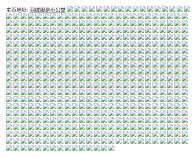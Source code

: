 主页地址: [羽绒服是小公举](https://weibo.com/u/2978172710) 
![](https://wx4.sinaimg.cn/mw2000/b1834f26gy1gfankr4x42j2240240hdv.jpg) 
![](https://wx4.sinaimg.cn/mw2000/b1834f26ly1gf9826tei8j20u00u0tts.jpg) 
![](https://wx4.sinaimg.cn/mw2000/b1834f26ly1gf9827rmpij20jg0hudk2.jpg) 
![](https://wx4.sinaimg.cn/mw2000/b1834f26gy1gf3t0lq0t3j22tc1vku10.jpg) 
![](https://wx4.sinaimg.cn/mw2000/b1834f26gy1gf3t0vv10aj20u00u0tst.jpg) 
![](https://wx4.sinaimg.cn/mw2000/b1834f26gy1gf3t0pi8sfj21o01407wj.jpg) 
![](https://wx4.sinaimg.cn/mw2000/b1834f26gy1gf3t0tykq2j20u00u0ngl.jpg) 
![](https://wx4.sinaimg.cn/mw2000/b1834f26gy1gf3t0t2ox6j2190100e81.jpg) 
![](https://wx4.sinaimg.cn/mw2000/b1834f26gy1gf3t0n184kj20u00u0nkn.jpg) 
![](https://wx4.sinaimg.cn/mw2000/b1834f26gy1gf3t0z3b56j21o0140e83.jpg) 
![](https://wx4.sinaimg.cn/mw2000/b1834f26gy1gf3t0wrqiuj20u00u0qq8.jpg) 
![](https://wx4.sinaimg.cn/mw2000/b1834f26gy1gf3t0rvtvaj21o0140x6q.jpg) 
![](https://wx4.sinaimg.cn/mw2000/b1834f26ly1gey4ampid2j21o0140x6q.jpg) 
![](https://wx4.sinaimg.cn/mw2000/b1834f26ly1gey4ap0zyzj20u00u07ni.jpg) 
![](https://wx4.sinaimg.cn/mw2000/b1834f26ly1gey4al88jpj21o0140hdt.jpg) 
![](https://wx4.sinaimg.cn/mw2000/b1834f26ly1gey4aq5waej20u00u04kr.jpg) 
![](https://wx4.sinaimg.cn/mw2000/b1834f26ly1gey4b7mzwfj20rs1dedtp.jpg) 
![](https://wx4.sinaimg.cn/mw2000/b1834f26ly1gey4be2qwsj20u00u0wvr.jpg) 
![](https://wx4.sinaimg.cn/mw2000/b1834f26ly1ger01y7c2tj22tc240kjl.jpg) 
![](https://wx4.sinaimg.cn/mw2000/b1834f26ly1ger01x65i7j2190190b29.jpg) 
![](https://wx4.sinaimg.cn/mw2000/b1834f26gy1geqwln33c5j21mw1541kz.jpg) 
![](https://wx4.sinaimg.cn/mw2000/b1834f26gy1geqwlrveefj21o016i4qr.jpg) 
![](https://wx4.sinaimg.cn/mw2000/b1834f26gy1geqwlula7mj21nu16qqv6.jpg) 
![](https://wx4.sinaimg.cn/mw2000/b1834f26gy1geqws8i9s3j20u00u0gqh.jpg) 
![](https://wx4.sinaimg.cn/mw2000/b1834f26ly1geohyg036gj2190191hdt.jpg) 
![](https://wx4.sinaimg.cn/mw2000/b1834f26ly1geohygixdzj20j60j140g.jpg) 
![](https://wx4.sinaimg.cn/mw2000/b1834f26ly1geohym4j9qj20u00u0h4l.jpg) 
![](https://wx4.sinaimg.cn/mw2000/b1834f26gy1gengn1oa06j20u00u0ax7.jpg) 
![](https://wx4.sinaimg.cn/mw2000/b1834f26gy1gengn0b1v9j2190190hdu.jpg) 
![](https://wx4.sinaimg.cn/mw2000/b1834f26gy1gengn2uqftj20u00u0x0o.jpg) 
![](https://wx4.sinaimg.cn/mw2000/b1834f26ly1gem4rg7htdj20u00u0at0.jpg) 
![](https://wx4.sinaimg.cn/mw2000/b1834f26ly1gem4rhap7lj2190190hdu.jpg) 
![](https://wx4.sinaimg.cn/mw2000/b1834f26gy1gek5exts7sj21o0190e82.jpg) 
![](https://wx4.sinaimg.cn/mw2000/b1834f26gy1gek5gmphtaj20u00u0kcc.jpg) 
![](https://wx4.sinaimg.cn/mw2000/b1834f26gy1gek5fuhaz0j21o0190b2b.jpg) 
![](https://wx4.sinaimg.cn/mw2000/b1834f26gy1gek5f8fiu2j20u00u0h42.jpg) 
![](https://wx4.sinaimg.cn/mw2000/b1834f26gy1gek5f56lxrj219017jhdt.jpg) 
![](https://wx4.sinaimg.cn/mw2000/b1834f26gy1gek5fc65kej20u00u0kab.jpg) 
![](https://wx4.sinaimg.cn/mw2000/b1834f26gy1gek5haokb6j21o01904qr.jpg) 
![](https://wx4.sinaimg.cn/mw2000/b1834f26gy1gek5hj5zx0j20u00qkx2l.jpg) 
![](https://wx4.sinaimg.cn/mw2000/b1834f26gy1gek5rbyiqfj21o0190u0y.jpg) 
![](https://wx4.sinaimg.cn/mw2000/b1834f26ly1geiythzz44j20qo178q8a.jpg) 
![](https://wx4.sinaimg.cn/mw2000/b1834f26ly1geht0omy2qj21jy190kjm.jpg) 
![](https://wx4.sinaimg.cn/mw2000/b1834f26ly1geht0v8m9ij21kq15m7wi.jpg) 
![](https://wx4.sinaimg.cn/mw2000/b1834f26ly1geht0rigitj21e01307wi.jpg) 
![](https://wx4.sinaimg.cn/mw2000/b1834f26ly1geht15hyx1j21901b7x6p.jpg) 
![](https://wx4.sinaimg.cn/mw2000/b1834f26ly1geht1inxp8j21901o0u0y.jpg) 
![](https://wx4.sinaimg.cn/mw2000/b1834f26ly1geht11pyrij21o01907wi.jpg) 
![](https://wx4.sinaimg.cn/mw2000/b1834f26ly1geht1aa68vj21o0190qv6.jpg) 
![](https://wx4.sinaimg.cn/mw2000/b1834f26ly1geht1h7d4cj21o0190e83.jpg) 
![](https://wx4.sinaimg.cn/mw2000/b1834f26ly1geht1f0clnj21o0190e82.jpg) 
![](https://wx4.sinaimg.cn/mw2000/b1834f26ly1gecdq1edi9j20j60j6767.jpg) 
![](https://wx4.sinaimg.cn/mw2000/b1834f26ly1geaoclaqosj21is1o0x6p.jpg) 
![](https://wx4.sinaimg.cn/mw2000/b1834f26gy1ge78ur9vmxj20u00u04jj.jpg) 
![](https://wx4.sinaimg.cn/mw2000/b1834f26gy1ge78uxf89qj21o012mb2b.jpg) 
![](https://wx4.sinaimg.cn/mw2000/b1834f26ly1ge69zkofcsj21e51ipb2a.jpg) 
![](https://wx4.sinaimg.cn/mw2000/b1834f26ly1ge69zlp6uxj21901k91ky.jpg) 
![](https://wx4.sinaimg.cn/mw2000/b1834f26ly1ge69zi5c7hj215i0u0k21.jpg) 
![](https://wx4.sinaimg.cn/mw2000/b1834f26ly1ge69zjk0cej21o0190b2b.jpg) 
![](https://wx4.sinaimg.cn/mw2000/b1834f26ly1ge3zc282dsj20j60j6myt.jpg) 
![](https://wx4.sinaimg.cn/mw2000/b1834f26ly1gdx4nvopmxj20j60j6wg5.jpg) 
![](https://wx4.sinaimg.cn/mw2000/b1834f26ly1gdshvt4ibqj21m01904qq.jpg) 
![](https://wx4.sinaimg.cn/mw2000/b1834f26gy1gdse2r4xzoj21o0190qv6.jpg) 
![](https://wx4.sinaimg.cn/mw2000/b1834f26gy1gdse2nurrbj21me12gx6p.jpg) 
![](https://wx4.sinaimg.cn/mw2000/b1834f26gy1gdse2tcfybj20zk190e82.jpg) 
![](https://wx4.sinaimg.cn/mw2000/b1834f26gy1gdse2v5ve8j21o0190hdu.jpg) 
![](https://wx4.sinaimg.cn/mw2000/b1834f26ly1gdptexkglaj21o0190u0z.jpg) 
![](https://wx4.sinaimg.cn/mw2000/b1834f26ly1gdpteyu4c1j21o0190b2a.jpg) 
![](https://wx4.sinaimg.cn/mw2000/b1834f26ly1gdptf0jc4hj21o0190hdu.jpg) 
![](https://wx4.sinaimg.cn/mw2000/b1834f26ly1gdptf2ja8uj21o0190qv6.jpg) 
![](https://wx4.sinaimg.cn/mw2000/b1834f26gy1gdlj9b2oa2j21o013ee82.jpg) 
![](https://wx4.sinaimg.cn/mw2000/b1834f26gy1gdlj9gti1ej21ft1o0b2b.jpg) 
![](https://wx4.sinaimg.cn/mw2000/b1834f26gy1gdlj9dref7j21o0190hdu.jpg) 
![](https://wx4.sinaimg.cn/mw2000/b1834f26gy1gdlj9i19a3j21401407wh.jpg) 
![](https://wx4.sinaimg.cn/mw2000/b1834f26gy1gdlj9k1qbpj21o0190hdu.jpg) 
![](https://wx4.sinaimg.cn/mw2000/b1834f26gy1gdlj9l2agkj21401404qp.jpg) 
![](https://wx4.sinaimg.cn/mw2000/b1834f26gy1gdiuv4a1qjj2190190e81.jpg) 
![](https://wx4.sinaimg.cn/mw2000/b1834f26gy1gdiuv7rc93j22tc240e84.jpg) 
![](https://wx4.sinaimg.cn/mw2000/b1834f26ly1gdi13vuc5bj2190190x6q.jpg) 
![](https://wx4.sinaimg.cn/mw2000/b1834f26ly1gdi13rgoa0j2140140e81.jpg) 
![](https://wx4.sinaimg.cn/mw2000/b1834f26ly1gdi13ypkllj21o0190x6r.jpg) 
![](https://wx4.sinaimg.cn/mw2000/b1834f26ly1gdi13ths8uj21o01901kz.jpg) 
![](https://wx4.sinaimg.cn/mw2000/b1834f26gy1gdhm6jxrjjj20u00u07m3.jpg) 
![](https://wx4.sinaimg.cn/mw2000/b1834f26gy1gdei7hcsunj215o1qie81.jpg) 
![](https://wx4.sinaimg.cn/mw2000/b1834f26gy1gdei7jd7xxj21o017au0x.jpg) 
![](https://wx4.sinaimg.cn/mw2000/b1834f26gy1gdei7lurlkj218d1o07wi.jpg) 
![](https://wx4.sinaimg.cn/mw2000/b1834f26gy1gdei7odld0j21nj15dhdt.jpg) 
![](https://wx4.sinaimg.cn/mw2000/b1834f26gy1gdei7u3577j20u00u0nji.jpg) 
![](https://wx4.sinaimg.cn/mw2000/b1834f26gy1gdei7q8u7gj21901l4x6p.jpg) 
![](https://wx4.sinaimg.cn/mw2000/b1834f26gy1gdeia7etycj20u00u0kag.jpg) 
![](https://wx4.sinaimg.cn/mw2000/b1834f26gy1gdei7wo9wcj21k611ox6p.jpg) 
![](https://wx4.sinaimg.cn/mw2000/b1834f26gy1gdei7v1wuwj20u00u07p4.jpg) 
![](https://wx4.sinaimg.cn/mw2000/b1834f26ly1gd9rcuhes7j20qo16yq8j.jpg) 
![](https://wx4.sinaimg.cn/mw2000/b1834f26ly1gd9rchrp0mj21o01907wi.jpg) 
![](https://wx4.sinaimg.cn/mw2000/b1834f26ly1gd9rd4io4ij20qo0xmdki.jpg) 
![](https://wx4.sinaimg.cn/mw2000/b1834f26ly1gd4v3kp8o5j21o01907wi.jpg) 
![](https://wx4.sinaimg.cn/mw2000/b1834f26ly1gd2zm1cx1jj20j60j6aaf.jpg) 
![](https://wx4.sinaimg.cn/mw2000/b1834f26gy1gd2t20o9g6j20u01407ix.jpg) 
![](https://wx4.sinaimg.cn/mw2000/b1834f26gy1gd2t123jk2j20u00u0nmy.jpg) 
![](https://wx4.sinaimg.cn/mw2000/b1834f26gy1gd2t136rr0j20u00u04ki.jpg) 
![](https://wx4.sinaimg.cn/mw2000/b1834f26gy1gd2t14ce3sj20u00u04qp.jpg) 
![](https://wx4.sinaimg.cn/mw2000/b1834f26ly1gd0luv9216j21jk1111hf.jpg) 
![](https://wx4.sinaimg.cn/mw2000/b1834f26ly1gd0luvpl4mj21jk1111cg.jpg) 
![](https://wx4.sinaimg.cn/mw2000/b1834f26ly1gd0luw1n6uj20j60j6abm.jpg) 
![](https://wx4.sinaimg.cn/mw2000/b1834f26ly1gcqfeeyne1j20j60j63z5.jpg) 
![](https://wx4.sinaimg.cn/mw2000/b1834f26ly1gcmrqopns8j20j60nr0ur.jpg) 
![](https://wx4.sinaimg.cn/mw2000/b1834f26gy1gclebr0olkj22402tchdt.jpg) 
![](https://wx4.sinaimg.cn/mw2000/b1834f26gy1gcleam6oiaj20no0notbu.jpg) 
![](https://wx4.sinaimg.cn/mw2000/b1834f26ly1gcckv9d6hqj20go0hwq3x.jpg) 
![](https://wx4.sinaimg.cn/mw2000/b1834f26gy1gc8skh8m24j21o0190kjm.jpg) 
![](https://wx4.sinaimg.cn/mw2000/b1834f26gy1gc8skezr6sj20u00u0x0l.jpg) 
![](https://wx4.sinaimg.cn/mw2000/b1834f26gy1gc8skdtnzwj21o0190x6q.jpg) 
![](https://wx4.sinaimg.cn/mw2000/b1834f26gy1gc8skacq2pj21o013g4qq.jpg) 
![](https://wx4.sinaimg.cn/mw2000/b1834f26gy1gc8skbbg5vj20u00u0kbv.jpg) 
![](https://wx4.sinaimg.cn/mw2000/b1834f26gy1gc8sk8l0w0j21o0136kjl.jpg) 
![](https://wx4.sinaimg.cn/mw2000/b1834f26ly1gc4wix4l9nj20qo0pg405.jpg) 
![](https://wx4.sinaimg.cn/mw2000/b1834f26ly1gc1yx98hrvj20u01t0qgc.jpg) 
![](https://wx4.sinaimg.cn/mw2000/b1834f26ly1gbv4brdlcwj20j60lmq5e.jpg) 
![](https://wx4.sinaimg.cn/mw2000/b1834f26ly1gbqlqrubipj20ku0l0jrt.jpg) 
![](https://wx4.sinaimg.cn/mw2000/b1834f26gy1gbhleb5vjlj20u00qqh5a.jpg) 
![](https://wx4.sinaimg.cn/mw2000/b1834f26gy1gbhlekeshmj22tc2404qr.jpg) 
![](https://wx4.sinaimg.cn/mw2000/b1834f26gy1gbhlecqaj8j21ly140kjl.jpg) 
![](https://wx4.sinaimg.cn/mw2000/b1834f26gy1gbhleekk9tj20u00qj1ay.jpg) 
![](https://wx4.sinaimg.cn/mw2000/b1834f26gy1gbhlegkup0j22tc240b2a.jpg) 
![](https://wx4.sinaimg.cn/mw2000/b1834f26gy1gbhledqnn7j20u00u0h5r.jpg) 
![](https://wx4.sinaimg.cn/mw2000/b1834f26gy1gbh3rljj1ij20ib0humyg.jpg) 
![](https://wx4.sinaimg.cn/mw2000/b1834f26gy1gb1pxilqy0j20u01t0grj.jpg) 
![](https://wx4.sinaimg.cn/mw2000/b1834f26ly1gau9k90nj1j20qo1bgwri.jpg) 
![](https://wx4.sinaimg.cn/mw2000/b1834f26ly1ganw6v7e8bj20c80bfaa4.jpg) 
![](https://wx4.sinaimg.cn/mw2000/b1834f26ly1ga5qedk91vj20u00u0no8.jpg) 
![](https://wx4.sinaimg.cn/mw2000/b1834f26ly1g9ryx5ncw2j20qo0qogno.jpg) 
![](https://wx4.sinaimg.cn/mw2000/b1834f26ly1g9ry6ybdouj20u00u0nny.jpg) 
![](https://wx4.sinaimg.cn/mw2000/b1834f26ly1g9ry6yq8yvj20u00u0auj.jpg) 
![](https://wx4.sinaimg.cn/mw2000/b1834f26ly1g9ry6z37zpj20u00u0ha4.jpg) 
![](https://wx4.sinaimg.cn/mw2000/b1834f26ly1g9ry6zxon9j21o0190e82.jpg) 
![](https://wx4.sinaimg.cn/mw2000/b1834f26ly1g9ry71z2v2j22tc2401kz.jpg) 
![](https://wx4.sinaimg.cn/mw2000/b1834f26ly1g9ry85tcqvj20hs0hs0y3.jpg) 
![](https://wx4.sinaimg.cn/mw2000/b1834f26gy1g9gvlgl2b0j22tc240hdu.jpg) 
![](https://wx4.sinaimg.cn/mw2000/b1834f26gy1g9gvhs4vhjj20sk0sk18i.jpg) 
![](https://wx4.sinaimg.cn/mw2000/b1834f26ly1g8z7lbxs7sj20u00u0art.jpg) 
![](https://wx4.sinaimg.cn/mw2000/b1834f26gy1g8kwtlw5laj21n4104hdu.jpg) 
![](https://wx4.sinaimg.cn/mw2000/b1834f26gy1g8kwsbod62j20u00u0tw1.jpg) 
![](https://wx4.sinaimg.cn/mw2000/b1834f26gy1g8kwsmh6t5j21ks14whdu.jpg) 
![](https://wx4.sinaimg.cn/mw2000/b1834f26gy1g8kwswyudaj22401xtx6p.jpg) 
![](https://wx4.sinaimg.cn/mw2000/b1834f26gy1g8kwseoaoaj20u00u01bg.jpg) 
![](https://wx4.sinaimg.cn/mw2000/b1834f26gy1g8kwt6fhodj21m813ekjm.jpg) 
![](https://wx4.sinaimg.cn/mw2000/b1834f26ly1g8jq372vhej22ms1hc44q.jpg) 
![](https://wx4.sinaimg.cn/mw2000/b1834f26ly1g8by0yibx1j20u00u0h6e.jpg) 
![](https://wx4.sinaimg.cn/mw2000/b1834f26ly1g8by12rc8sj21ns11o4qq.jpg) 
![](https://wx4.sinaimg.cn/mw2000/b1834f26ly1g8by0z2ua3j20u00u0x19.jpg) 
![](https://wx4.sinaimg.cn/mw2000/b1834f26ly1g8by15d7hnj21o0190u0y.jpg) 
![](https://wx4.sinaimg.cn/mw2000/b1834f26ly1g8by169icjj20qo0pjtbv.jpg) 
![](https://wx4.sinaimg.cn/mw2000/b1834f26ly1g8by18jd5ej21mm13qx6p.jpg) 
![](https://wx4.sinaimg.cn/mw2000/b1834f26ly1g865mocsbij20j60j6dix.jpg) 
![](https://wx4.sinaimg.cn/mw2000/b1834f26ly1g82qwmps73j20n00me11n.jpg) 
![](https://wx4.sinaimg.cn/mw2000/b1834f26ly1g7rev1am82j20qo0nkjtc.jpg) 
![](https://wx4.sinaimg.cn/mw2000/b1834f26ly1g7np6v2x7oj20dc09xwew.jpg) 
![](https://wx4.sinaimg.cn/mw2000/b1834f26ly1g7np5l8ubhj22tc240e82.jpg) 
![](https://wx4.sinaimg.cn/mw2000/b1834f26ly1g7c3x25dyjj20j60kjmyc.jpg) 
![](https://wx4.sinaimg.cn/mw2000/b1834f26ly1g78ppauoyij22tc240kjm.jpg) 
![](https://wx4.sinaimg.cn/mw2000/b1834f26ly1g78ppc4jyij22tc240b2b.jpg) 
![](https://wx4.sinaimg.cn/mw2000/b1834f26ly1g78ppdpv39j22tc240u0y.jpg) 
![](https://wx4.sinaimg.cn/mw2000/b1834f26ly1g78ppgc7tzj21o017ne82.jpg) 
![](https://wx4.sinaimg.cn/mw2000/b1834f26ly1g78ppsjvk8j22tc240npe.jpg) 
![](https://wx4.sinaimg.cn/mw2000/b1834f26ly1g78ppfcot1j22tc2407wi.jpg) 
![](https://wx4.sinaimg.cn/mw2000/b1834f26ly1g77l1l0tzzj20u01t0gxk.jpg) 
![](https://wx4.sinaimg.cn/mw2000/b1834f26ly1g77l1ldnh8j20u01t0tn8.jpg) 
![](https://wx4.sinaimg.cn/mw2000/b1834f26ly1g77l1hxdgnj20u00u010a.jpg) 
![](https://wx4.sinaimg.cn/mw2000/b1834f26ly1g6wz0nfvwyj21401o0e81.jpg) 
![](https://wx4.sinaimg.cn/mw2000/b1834f26ly1g6wz0rc6k0j21o01404qr.jpg) 
![](https://wx4.sinaimg.cn/mw2000/b1834f26ly1g6wz0oj4ovj21nz15cb29.jpg) 
![](https://wx4.sinaimg.cn/mw2000/b1834f26ly1g6wz0m2fvhj21400u0kb6.jpg) 
![](https://wx4.sinaimg.cn/mw2000/b1834f26ly1g6wz0sjnlpj223w23wkjl.jpg) 
![](https://wx4.sinaimg.cn/mw2000/b1834f26ly1g6wz0moj37j21400u01ga.jpg) 
![](https://wx4.sinaimg.cn/mw2000/b1834f26ly1g6j8h45tcjj20u01t07ia.jpg) 
![](https://wx4.sinaimg.cn/mw2000/b1834f26ly1g6j08raea3j21o0190b2a.jpg) 
![](https://wx4.sinaimg.cn/mw2000/b1834f26ly1g6j08se5cpj21o01904qq.jpg) 
![](https://wx4.sinaimg.cn/mw2000/b1834f26ly1g6j08naaw6j21o01907wi.jpg) 
![](https://wx4.sinaimg.cn/mw2000/b1834f26ly1g6j08hudf9j20u00u04n8.jpg) 
![](https://wx4.sinaimg.cn/mw2000/b1834f26ly1g6j08tfm6tj21o0190kjm.jpg) 
![](https://wx4.sinaimg.cn/mw2000/b1834f26ly1g6j08icogoj20u00u07sy.jpg) 
![](https://wx4.sinaimg.cn/mw2000/b1834f26ly1g6j08m41l6j21o01901ky.jpg) 
![](https://wx4.sinaimg.cn/mw2000/b1834f26ly1g6j08ocg9mj21o0190b2a.jpg) 
![](https://wx4.sinaimg.cn/mw2000/b1834f26ly1g6j08kgbeuj21o0190qv5.jpg) 
![](https://wx4.sinaimg.cn/mw2000/b1834f26ly1g6dgnbpcogj20u00u0ts5.jpg) 
![](https://wx4.sinaimg.cn/mw2000/b1834f26ly1g6dgnaou5rj20u00u07m3.jpg) 
![](https://wx4.sinaimg.cn/mw2000/b1834f26ly1g6dgncj25pj20u00u04o8.jpg) 
![](https://wx4.sinaimg.cn/mw2000/b1834f26gy1g6ahiwqhs1j20sg0s8qgp.jpg) 
![](https://wx4.sinaimg.cn/mw2000/b1834f26ly1g641p7msh7j20u00u0479.jpg) 
![](https://wx4.sinaimg.cn/mw2000/b1834f26ly1g5w7ovxnatj22tc240x6r.jpg) 
![](https://wx4.sinaimg.cn/mw2000/b1834f26ly1g5rja2wsp3j20u0167n34.jpg) 
![](https://wx4.sinaimg.cn/mw2000/b1834f26ly1g5lgfxy9nyj20j60gqgrw.jpg) 
![](https://wx4.sinaimg.cn/mw2000/b1834f26ly1g5kl9cbsitj20u01t0qtc.jpg) 
![](https://wx4.sinaimg.cn/mw2000/b1834f26ly1g5kl9cttedj20u01t0u06.jpg) 
![](https://wx4.sinaimg.cn/mw2000/b1834f26ly1g5klbz79glj22tc240u0y.jpg) 
![](https://wx4.sinaimg.cn/mw2000/b1834f26ly1g5kbidxvdej20k00jcag7.jpg) 
![](https://wx4.sinaimg.cn/mw2000/b1834f26gy1g5eo4c8oc4j21o0190u0y.jpg) 
![](https://wx4.sinaimg.cn/mw2000/b1834f26gy1g5eo4derocj21mq16chdu.jpg) 
![](https://wx4.sinaimg.cn/mw2000/b1834f26gy1g5eo4avbcyj21mg16ekjm.jpg) 
![](https://wx4.sinaimg.cn/mw2000/b1834f26gy1g5eo4elfhcj21o01904qq.jpg) 
![](https://wx4.sinaimg.cn/mw2000/b1834f26ly1g54b1nomjhj21901o0npe.jpg) 
![](https://wx4.sinaimg.cn/mw2000/b1834f26gy1g4w8tka0t4j21400u0ah5.jpg) 
![](https://wx4.sinaimg.cn/mw2000/b1834f26gy1g4qj8vpzspj20jg0jgag5.jpg) 
![](https://wx4.sinaimg.cn/mw2000/b1834f26gy1g4qezxkoe3j21o01907wi.jpg) 
![](https://wx4.sinaimg.cn/mw2000/b1834f26gy1g4qf021i52j20u00u0aw2.jpg) 
![](https://wx4.sinaimg.cn/mw2000/b1834f26gy1g4qf0x10ikj21o0190x6p.jpg) 
![](https://wx4.sinaimg.cn/mw2000/b1834f26gy1g4qf00nl6vj20u00u0e1g.jpg) 
![](https://wx4.sinaimg.cn/mw2000/b1834f26gy1g4qf27m3ugj20u00u0twn.jpg) 
![](https://wx4.sinaimg.cn/mw2000/b1834f26gy1g4qf0zpiiej21o0190qv6.jpg) 
![](https://wx4.sinaimg.cn/mw2000/b1834f26gy1g4qf0oy5adj21o0190e83.jpg) 
![](https://wx4.sinaimg.cn/mw2000/b1834f26gy1g4qf29x0g4j20u00u0twl.jpg) 
![](https://wx4.sinaimg.cn/mw2000/b1834f26gy1g4qf2dngg5j21o0190b2a.jpg) 
![](https://wx4.sinaimg.cn/mw2000/b1834f26gy1g4mrvbxs63j20qo0qomyx.jpg) 
![](https://wx4.sinaimg.cn/mw2000/b1834f26gy1g4luiypw5dj21af0zgb29.jpg) 
![](https://wx4.sinaimg.cn/mw2000/b1834f26gy1g4luj0lhqbj20u00u0h72.jpg) 
![](https://wx4.sinaimg.cn/mw2000/b1834f26gy1g4luiy52uyj21o0190u0y.jpg) 
![](https://wx4.sinaimg.cn/mw2000/b1834f26gy1g4luizrvurj20u00u0wzn.jpg) 
![](https://wx4.sinaimg.cn/mw2000/b1834f26gy1g4luj0btjnj20u00u04iq.jpg) 
![](https://wx4.sinaimg.cn/mw2000/b1834f26gy1g4luj0xax1j20u00u0h5u.jpg) 
![](https://wx4.sinaimg.cn/mw2000/b1834f26gy1g4luj017jwj20u00u0nh8.jpg) 
![](https://wx4.sinaimg.cn/mw2000/b1834f26gy1g4luiz6vhkj2190190b29.jpg) 
![](https://wx4.sinaimg.cn/mw2000/b1834f26gy1g4luizipzlj20u00u0h6x.jpg) 
![](https://wx4.sinaimg.cn/mw2000/b1834f26gy1g4ksu1gi04j22402fxqv5.jpg) 
![](https://wx4.sinaimg.cn/mw2000/b1834f26gy1g4ksu2ha7pj22402tc1ky.jpg) 
![](https://wx4.sinaimg.cn/mw2000/b1834f26gy1g4j6e0sk1vj21o01901kz.jpg) 
![](https://wx4.sinaimg.cn/mw2000/b1834f26gy1g4j6eihxyvj223y23yx6p.jpg) 
![](https://wx4.sinaimg.cn/mw2000/b1834f26gy1g4j6e4rhl5j21o0190b2a.jpg) 
![](https://wx4.sinaimg.cn/mw2000/b1834f26gy1g4j6ea9t4zj21o01907wj.jpg) 
![](https://wx4.sinaimg.cn/mw2000/b1834f26gy1g4j6elznoqj21901901ky.jpg) 
![](https://wx4.sinaimg.cn/mw2000/b1834f26gy1g4j6en8n51j21901elhdv.jpg) 
![](https://wx4.sinaimg.cn/mw2000/b1834f26gy1g4ig21a0cej2190190b2a.jpg) 
![](https://wx4.sinaimg.cn/mw2000/b1834f26gy1g4ifyzqywmj211x0u04qp.jpg) 
![](https://wx4.sinaimg.cn/mw2000/b1834f26gy1g4ig1apdinj21o01nye82.jpg) 
![](https://wx4.sinaimg.cn/mw2000/b1834f26gy1g4ig0ixmrvj21901axnpe.jpg) 
![](https://wx4.sinaimg.cn/mw2000/b1834f26gy1g4ifzb8wtpj21400u01kx.jpg) 
![](https://wx4.sinaimg.cn/mw2000/b1834f26gy1g4ifymq6k6j21901i9npe.jpg) 
![](https://wx4.sinaimg.cn/mw2000/b1834f26gy1g4ifwsy2u2j21o01907wj.jpg) 
![](https://wx4.sinaimg.cn/mw2000/b1834f26gy1g4ifzk7k15j20u00u7qnv.jpg) 
![](https://wx4.sinaimg.cn/mw2000/b1834f26gy1g4ifxqa3zqj21901n5qv6.jpg) 
![](https://wx4.sinaimg.cn/mw2000/b1834f26gy1g4hbiwtkenj21n214inpe.jpg) 
![](https://wx4.sinaimg.cn/mw2000/b1834f26gy1g4hbigpul2j20u00yr7s9.jpg) 
![](https://wx4.sinaimg.cn/mw2000/b1834f26gy1g4hbike5tlj21o01db7wj.jpg) 
![](https://wx4.sinaimg.cn/mw2000/b1834f26gy1g4hbisupu0j21o01arqv7.jpg) 
![](https://wx4.sinaimg.cn/mw2000/b1834f26gy1g4hbjc0i5gj20u00xv0xu.jpg) 
![](https://wx4.sinaimg.cn/mw2000/b1834f26gy1g4hbipm65sj21o01904qq.jpg) 
![](https://wx4.sinaimg.cn/mw2000/b1834f26gy1g4hbiukrgtj21e01o0b2a.jpg) 
![](https://wx4.sinaimg.cn/mw2000/b1834f26gy1g4hbifvyiaj20u00ynx4j.jpg) 
![](https://wx4.sinaimg.cn/mw2000/b1834f26gy1g4hbinyt3rj21o01904qr.jpg) 
![](https://wx4.sinaimg.cn/mw2000/b1834f26gy1g4g2s4tnflj20u00u0jtl.jpg) 
![](https://wx4.sinaimg.cn/mw2000/b1834f26gy1g4cjacvhobj219019te82.jpg) 
![](https://wx4.sinaimg.cn/mw2000/b1834f26gy1g4cjalnxx9j20u0140b29.jpg) 
![](https://wx4.sinaimg.cn/mw2000/b1834f26gy1g4cjaf73tmj21o0190b2a.jpg) 
![](https://wx4.sinaimg.cn/mw2000/b1834f26gy1g4cjah58lgj21o01904qq.jpg) 
![](https://wx4.sinaimg.cn/mw2000/b1834f26gy1g4cjamv13fj20u01407wh.jpg) 
![](https://wx4.sinaimg.cn/mw2000/b1834f26gy1g4cjaxsddbj21o0190kjm.jpg) 
![](https://wx4.sinaimg.cn/mw2000/b1834f26gy1g4cjakds9rj20u01407wh.jpg) 
![](https://wx4.sinaimg.cn/mw2000/b1834f26gy1g4cjaj666mj21o01904qq.jpg) 
![](https://wx4.sinaimg.cn/mw2000/b1834f26gy1g4cjanulx4j20u0140b0s.jpg) 
![](https://wx4.sinaimg.cn/mw2000/b1834f26gy1g4aaew4bogj20u01t0u09.jpg) 
![](https://wx4.sinaimg.cn/mw2000/b1834f26gy1g4aaewwvd7j20u01t0b0a.jpg) 
![](https://wx4.sinaimg.cn/mw2000/b1834f26gy1g48v3021raj224023zqv5.jpg) 
![](https://wx4.sinaimg.cn/mw2000/b1834f26ly1g42d1buxq3j21o014c7wi.jpg) 
![](https://wx4.sinaimg.cn/mw2000/b1834f26ly1g42d1cov6yj21400u0nnn.jpg) 
![](https://wx4.sinaimg.cn/mw2000/b1834f26ly1g42d1eogjdj21o0108qv5.jpg) 
![](https://wx4.sinaimg.cn/mw2000/b1834f26ly1g42d1dnfifj21o011q1ky.jpg) 
![](https://wx4.sinaimg.cn/mw2000/b1834f26ly1g42d1aiw7oj21461lbb2a.jpg) 
![](https://wx4.sinaimg.cn/mw2000/b1834f26ly1g42d1jjr34j21ny12yhdu.jpg) 
![](https://wx4.sinaimg.cn/mw2000/b1834f26ly1g42d1hgsytj20tp0z0qus.jpg) 
![](https://wx4.sinaimg.cn/mw2000/b1834f26ly1g42d28q7kaj23k02o04qt.jpg) 
![](https://wx4.sinaimg.cn/mw2000/b1834f26ly1g42d1i75yij20tz0yi4pt.jpg) 
![](https://wx4.sinaimg.cn/mw2000/b1834f26ly1g411ujrucgj21o01904qr.jpg) 
![](https://wx4.sinaimg.cn/mw2000/b1834f26ly1g411umcgddj21o0130u0y.jpg) 
![](https://wx4.sinaimg.cn/mw2000/b1834f26ly1g411ufvslnj21ni16q7wi.jpg) 
![](https://wx4.sinaimg.cn/mw2000/b1834f26ly1g411ugq4umj20tz0x1e53.jpg) 
![](https://wx4.sinaimg.cn/mw2000/b1834f26ly1g411ue9p70j2190190x6p.jpg) 
![](https://wx4.sinaimg.cn/mw2000/b1834f26ly1g411uhh7qlj20tz0wukfk.jpg) 
![](https://wx4.sinaimg.cn/mw2000/b1834f26ly1g411ud5d4uj21o014oqv6.jpg) 
![](https://wx4.sinaimg.cn/mw2000/b1834f26ly1g411unlq02j21jc13ikjl.jpg) 
![](https://wx4.sinaimg.cn/mw2000/b1834f26ly1g411ubci99j21ng12ix6p.jpg) 
![](https://wx4.sinaimg.cn/mw2000/b1834f26ly1g3zzzp2c8kj21ne18wb2a.jpg) 
![](https://wx4.sinaimg.cn/mw2000/b1834f26ly1g3zzzqb1e1j21ny1ahqv5.jpg) 
![](https://wx4.sinaimg.cn/mw2000/b1834f26ly1g3zzzu5whzj21o01481ky.jpg) 
![](https://wx4.sinaimg.cn/mw2000/b1834f26ly1g3zzzrrjy7j20tz0x0ayr.jpg) 
![](https://wx4.sinaimg.cn/mw2000/b1834f26ly1g4000cw1otj21i812ox6p.jpg) 
![](https://wx4.sinaimg.cn/mw2000/b1834f26ly1g3zzznfvvkj20tz0wkk9r.jpg) 
![](https://wx4.sinaimg.cn/mw2000/b1834f26ly1g4000dsa94j21o0132qv5.jpg) 
![](https://wx4.sinaimg.cn/mw2000/b1834f26ly1g3zzzvr2o5j20tz0x5nh4.jpg) 
![](https://wx4.sinaimg.cn/mw2000/b1834f26ly1g4000f3ia0j21o0190b2a.jpg) 
![](https://wx4.sinaimg.cn/mw2000/b1834f26ly1g3yuhi0s87j21o0190e82.jpg) 
![](https://wx4.sinaimg.cn/mw2000/b1834f26ly1g3yuhlzigyj20tz0xhe56.jpg) 
![](https://wx4.sinaimg.cn/mw2000/b1834f26ly1g3yui0ghslj21o0190hdu.jpg) 
![](https://wx4.sinaimg.cn/mw2000/b1834f26ly1g3yuhtscr2j20tz0w6x09.jpg) 
![](https://wx4.sinaimg.cn/mw2000/b1834f26ly1g3yuhk9p5qj21me10q4qq.jpg) 
![](https://wx4.sinaimg.cn/mw2000/b1834f26ly1g3yuhuyfzzj20tz0wokcb.jpg) 
![](https://wx4.sinaimg.cn/mw2000/b1834f26ly1g3yuhsillhj21o01907wi.jpg) 
![](https://wx4.sinaimg.cn/mw2000/b1834f26ly1g3yuhneklyj20tz0u0aub.jpg) 
![](https://wx4.sinaimg.cn/mw2000/b1834f26ly1g3yuhxw1jej21o0190u0y.jpg) 
![](https://wx4.sinaimg.cn/mw2000/b1834f26gy1g3xi55i09oj2190190b2a.jpg) 
![](https://wx4.sinaimg.cn/mw2000/b1834f26gy1g3xi52xvd3j20s40vt4jz.jpg) 
![](https://wx4.sinaimg.cn/mw2000/b1834f26gy1g3xi5c1sguj20tz0w2kcy.jpg) 
![](https://wx4.sinaimg.cn/mw2000/b1834f26gy1g3xi5a6cv7j21901901ky.jpg) 
![](https://wx4.sinaimg.cn/mw2000/b1834f26gy1g3wgqmmmywj20j60j6my4.jpg) 
![](https://wx4.sinaimg.cn/mw2000/b1834f26gy1g3ribx0skhj219018zhdt.jpg) 
![](https://wx4.sinaimg.cn/mw2000/b1834f26gy1g3qpt6hqtxj2190190e82.jpg) 
![](https://wx4.sinaimg.cn/mw2000/b1834f26gy1g3qpt9aig9j2190190qv5.jpg) 
![](https://wx4.sinaimg.cn/mw2000/b1834f26gy1g3qpt2gxu8j21o0190e82.jpg) 
![](https://wx4.sinaimg.cn/mw2000/b1834f26gy1g3obkserhsj20u0140b29.jpg) 
![](https://wx4.sinaimg.cn/mw2000/b1834f26gy1g3obkp0osnj21o01904qr.jpg) 
![](https://wx4.sinaimg.cn/mw2000/b1834f26gy1g3obkrmyxjj20u01407wh.jpg) 
![](https://wx4.sinaimg.cn/mw2000/b1834f26gy1g3obklmel0j21o0190hdu.jpg) 
![](https://wx4.sinaimg.cn/mw2000/b1834f26gy1g3obkqgw9uj21901k9u0x.jpg) 
![](https://wx4.sinaimg.cn/mw2000/b1834f26gy1g3obkn3s6yj21901dl4qq.jpg) 
![](https://wx4.sinaimg.cn/mw2000/b1834f26gy1g3nooe6am0j20sg0smgns.jpg) 
![](https://wx4.sinaimg.cn/mw2000/b1834f26gy1g3gcjnmhd9j21o0190npe.jpg) 
![](https://wx4.sinaimg.cn/mw2000/b1834f26gy1g3f5q7f085j20ho0ei74n.jpg) 
![](https://wx4.sinaimg.cn/mw2000/b1834f26gy1g3f5q70mrfj20gc0f7mxm.jpg) 
![](https://wx4.sinaimg.cn/mw2000/b1834f26gy1g3bmniwgguj2190190b29.jpg) 
![](https://wx4.sinaimg.cn/mw2000/b1834f26gy1g35dv0harqj219018z1ky.jpg) 
![](https://wx4.sinaimg.cn/mw2000/b1834f26gy1g35dv1u77nj21o0190npe.jpg) 
![](https://wx4.sinaimg.cn/mw2000/b1834f26gy1g34o8avb9mj21901904qq.jpg) 
![](https://wx4.sinaimg.cn/mw2000/b1834f26gy1g34o8br2bmj2190190u0x.jpg) 
![](https://wx4.sinaimg.cn/mw2000/b1834f26gy1g34o8cul49j21o0190e82.jpg) 
![](https://wx4.sinaimg.cn/mw2000/b1834f26gy1g33mdkq68aj20u00u00vc.jpg) 
![](https://wx4.sinaimg.cn/mw2000/b1834f26gy1g32c74s3xqj20qo0qojsz.jpg) 
![](https://wx4.sinaimg.cn/mw2000/b1834f26gy1g301zbbi9ij21js190npe.jpg) 
![](https://wx4.sinaimg.cn/mw2000/b1834f26gy1g301z79ob9j21nm15znpe.jpg) 
![](https://wx4.sinaimg.cn/mw2000/b1834f26gy1g2vuyng7bbj23k02o07wj.jpg) 
![](https://wx4.sinaimg.cn/mw2000/b1834f26gy1g2rvje45b4j20u00tz0vl.jpg) 
![](https://wx4.sinaimg.cn/mw2000/b1834f26gy1g2pskrmtj0j20u60ty7ne.jpg) 
![](https://wx4.sinaimg.cn/mw2000/b1834f26gy1g2ojg8zbblj21o0190kjm.jpg) 
![](https://wx4.sinaimg.cn/mw2000/b1834f26gy1g2ojga2jtvj20u01407wh.jpg) 
![](https://wx4.sinaimg.cn/mw2000/b1834f26gy1g2ojg7e4y0j2190190npd.jpg) 
![](https://wx4.sinaimg.cn/mw2000/b1834f26gy1g2ojgbatpdj20u01407wh.jpg) 
![](https://wx4.sinaimg.cn/mw2000/b1834f26gy1g2ojgcaj6bj20u01407wh.jpg) 
![](https://wx4.sinaimg.cn/mw2000/b1834f26gy1g2ojgdjqg9j20u0140hdt.jpg) 
![](https://wx4.sinaimg.cn/mw2000/b1834f26gy1g2ojge7n1lj20u0140x0y.jpg) 
![](https://wx4.sinaimg.cn/mw2000/b1834f26gy1g2ojgf4droj20u0140qqe.jpg) 
![](https://wx4.sinaimg.cn/mw2000/b1834f26gy1g2ojgfx9jej20u0140e7n.jpg) 
![](https://wx4.sinaimg.cn/mw2000/b1834f26gy1g2innog7v2j20qo0q1adr.jpg) 
![](https://wx4.sinaimg.cn/mw2000/b1834f26gy1g2i7b488lnj20c80lrab5.jpg) 
![](https://wx4.sinaimg.cn/mw2000/b1834f26gy1g2hl0rqbi8j21901o0u0y.jpg) 
![](https://wx4.sinaimg.cn/mw2000/b1834f26gy1g2hl0oj7opj20u0140ndv.jpg) 
![](https://wx4.sinaimg.cn/mw2000/b1834f26gy1g2hl3mbp4dj20qo0qowj5.jpg) 
![](https://wx4.sinaimg.cn/mw2000/b1834f26gy1g2hl0nzlt2j21901o0e82.jpg) 
![](https://wx4.sinaimg.cn/mw2000/b1834f26gy1g2hl0oynqpj20u0140tsa.jpg) 
![](https://wx4.sinaimg.cn/mw2000/b1834f26gy1g2hl0mur8oj21901o0hdu.jpg) 
![](https://wx4.sinaimg.cn/mw2000/b1834f26gy1g2g0cnl975j21o0190x6q.jpg) 
![](https://wx4.sinaimg.cn/mw2000/b1834f26gy1g2g0cd0xbkj20u0140qo0.jpg) 
![](https://wx4.sinaimg.cn/mw2000/b1834f26gy1g2g0crq8dcj21o0190hdu.jpg) 
![](https://wx4.sinaimg.cn/mw2000/b1834f26gy1g2g0cbpuc8j21901o01ky.jpg) 
![](https://wx4.sinaimg.cn/mw2000/b1834f26gy1g2g0ctx34tj20u0140b29.jpg) 
![](https://wx4.sinaimg.cn/mw2000/b1834f26gy1g2g0chycrgj21o0190u0y.jpg) 
![](https://wx4.sinaimg.cn/mw2000/b1834f26gy1g2e603q309j20u0140k2o.jpg) 
![](https://wx4.sinaimg.cn/mw2000/b1834f26gy1g2e60lpsp5j20u0140hd6.jpg) 
![](https://wx4.sinaimg.cn/mw2000/b1834f26gy1g2e604e09yj20u0140198.jpg) 
![](https://wx4.sinaimg.cn/mw2000/b1834f26gy1g2e607i4iyj21o0190npe.jpg) 
![](https://wx4.sinaimg.cn/mw2000/b1834f26gy1g2e60iygp7j21o0190x6q.jpg) 
![](https://wx4.sinaimg.cn/mw2000/b1834f26gy1g2e60bxf4pj21o0190npe.jpg) 
![](https://wx4.sinaimg.cn/mw2000/b1834f26gy1g2e60kpzrbj2190190qv5.jpg) 
![](https://wx4.sinaimg.cn/mw2000/b1834f26gy1g2e60okrnaj20u01401kx.jpg) 
![](https://wx4.sinaimg.cn/mw2000/b1834f26gy1g2e60nhz96j21901gp1ky.jpg) 
![](https://wx4.sinaimg.cn/mw2000/b1834f26gy1g2dtwlhk2vj2190190npd.jpg) 
![](https://wx4.sinaimg.cn/mw2000/b1834f26gy1g29fvebk0pj21o01904qq.jpg) 
![](https://wx4.sinaimg.cn/mw2000/b1834f26gy1g29fw12ffrj20u0140qkm.jpg) 
![](https://wx4.sinaimg.cn/mw2000/b1834f26gy1g29fvixyacj21o0190kjm.jpg) 
![](https://wx4.sinaimg.cn/mw2000/b1834f26gy1g29fvo5qi8j21o01904qq.jpg) 
![](https://wx4.sinaimg.cn/mw2000/b1834f26gy1g29fvwfkduj20u01407wh.jpg) 
![](https://wx4.sinaimg.cn/mw2000/b1834f26gy1g29fvsb4h4j21o01907wi.jpg) 
![](https://wx4.sinaimg.cn/mw2000/b1834f26gy1g29fw337q3j20u0140nbf.jpg) 
![](https://wx4.sinaimg.cn/mw2000/b1834f26gy1g29fx2pza3j20j60jagsz.jpg) 
![](https://wx4.sinaimg.cn/mw2000/b1834f26gy1g29fw26e7rj20u0140nfl.jpg) 
![](https://wx4.sinaimg.cn/mw2000/b1834f26gy1g28bm00eolj21o0190hdu.jpg) 
![](https://wx4.sinaimg.cn/mw2000/b1834f26gy1g28bm18whmj2190190kjl.jpg) 
![](https://wx4.sinaimg.cn/mw2000/b1834f26gy1g24vgrwnnoj20k00jwtf3.jpg) 
![](https://wx4.sinaimg.cn/mw2000/b1834f26gy1g22kec874dj21o0190kjm.jpg) 
![](https://wx4.sinaimg.cn/mw2000/b1834f26gy1g22kedgzgjj2190190hdt.jpg) 
![](https://wx4.sinaimg.cn/mw2000/b1834f26gy1g22kef62jsj21o0190npe.jpg) 
![](https://wx4.sinaimg.cn/mw2000/b1834f26gy1g22kehecgxj21o0190kjm.jpg) 
![](https://wx4.sinaimg.cn/mw2000/b1834f26gy1g22keiub11j20u01404qp.jpg) 
![](https://wx4.sinaimg.cn/mw2000/b1834f26gy1g22kejoo6oj23k02o0kjl.jpg) 
![](https://wx4.sinaimg.cn/mw2000/b1834f26gy1g22kel2oq2j20u01407wh.jpg) 
![](https://wx4.sinaimg.cn/mw2000/b1834f26gy1g22kekdhmtj2190190x6p.jpg) 
![](https://wx4.sinaimg.cn/mw2000/b1834f26gy1g22keudqacj20c60ay40c.jpg) 
![](https://wx4.sinaimg.cn/mw2000/b1834f26gy1g21ft4tmuhj21540m343s.jpg) 
![](https://wx4.sinaimg.cn/mw2000/b1834f26gy1g1xyzixhwdj20u00u01c0.jpg) 
![](https://wx4.sinaimg.cn/mw2000/b1834f26gy1g1xyzkn7egj20u00u0ng0.jpg) 
![](https://wx4.sinaimg.cn/mw2000/b1834f26gy1g1tdjmj5n8j20nc0ncwos.jpg) 
![](https://wx4.sinaimg.cn/mw2000/b1834f26gy1g1s6rk1cwhj21o0190qv6.jpg) 
![](https://wx4.sinaimg.cn/mw2000/b1834f26gy1g1s6rkm8hfj20u0140h2y.jpg) 
![](https://wx4.sinaimg.cn/mw2000/b1834f26gy1g1s6rhx5tij21901907wi.jpg) 
![](https://wx4.sinaimg.cn/mw2000/b1834f26gy1g1s6rlwznwj20u0140kbt.jpg) 
![](https://wx4.sinaimg.cn/mw2000/b1834f26gy1g1s6rmxwt2j2190190kjl.jpg) 
![](https://wx4.sinaimg.cn/mw2000/b1834f26gy1g1s6rq3cpdj20u0140tle.jpg) 
![](https://wx4.sinaimg.cn/mw2000/b1834f26gy1g1s6rpkljej21o0190b2b.jpg) 
![](https://wx4.sinaimg.cn/mw2000/b1834f26gy1g1s6rla64oj20u0140kgx.jpg) 
![](https://wx4.sinaimg.cn/mw2000/b1834f26gy1g1s6ro0nfxj2190190x6p.jpg) 
![](https://wx4.sinaimg.cn/mw2000/b1834f26gy1g1riu67e1dj206o05yaaq.jpg) 
![](https://wx4.sinaimg.cn/mw2000/b1834f26gy1g1pvrpcqrtj20sg0sgdwx.jpg) 
![](https://wx4.sinaimg.cn/mw2000/b1834f26gy1g1nk6z4gqpj20u0140u01.jpg) 
![](https://wx4.sinaimg.cn/mw2000/b1834f26gy1g1nk72nhv9j21o0190hdu.jpg) 
![](https://wx4.sinaimg.cn/mw2000/b1834f26gy1g1nk70a91kj20u0140qrl.jpg) 
![](https://wx4.sinaimg.cn/mw2000/b1834f26gy1g1nk77aidsj21o0190u0y.jpg) 
![](https://wx4.sinaimg.cn/mw2000/b1834f26gy1g1nk74zh82j2190190kjl.jpg) 
![](https://wx4.sinaimg.cn/mw2000/b1834f26gy1g1nk79jnkxj21o0190e82.jpg) 
![](https://wx4.sinaimg.cn/mw2000/b1834f26gy1g1lcfby7cbj21o0190e82.jpg) 
![](https://wx4.sinaimg.cn/mw2000/b1834f26gy1g1lcfeucgpj21901o07wi.jpg) 
![](https://wx4.sinaimg.cn/mw2000/b1834f26gy1g1lcfdm8nij21901o0hdu.jpg) 
![](https://wx4.sinaimg.cn/mw2000/b1834f26gy1g1lcfgaehjj21o0190b2a.jpg) 
![](https://wx4.sinaimg.cn/mw2000/b1834f26gy1g1lcfi0fjsj20pw0m6wp1.jpg) 
![](https://wx4.sinaimg.cn/mw2000/b1834f26gy1g1lcfhjr7mj21o01901ky.jpg) 
![](https://wx4.sinaimg.cn/mw2000/b1834f26gy1g1k2ss5i7qj20u00k07j7.jpg) 
![](https://wx4.sinaimg.cn/mw2000/b1834f26gy1g1k2sv8tt3j20u00imgzq.jpg) 
![](https://wx4.sinaimg.cn/mw2000/b1834f26gy1g1k2td6dimj21o0190kjn.jpg) 
![](https://wx4.sinaimg.cn/mw2000/b1834f26gy1g1k2t3vlwkj21o0190npe.jpg) 
![](https://wx4.sinaimg.cn/mw2000/b1834f26gy1g1fhhze4tqj20qi0qi4be.jpg) 
![](https://wx4.sinaimg.cn/mw2000/b1834f26gy1g1e24ht6n5j20hs0hswk5.jpg) 
![](https://wx4.sinaimg.cn/mw2000/b1834f26gy1g1c1342nphj20f40gen1o.jpg) 
![](https://wx4.sinaimg.cn/mw2000/b1834f26gy1g1aaa4064xj20u00tuq3x.jpg) 
![](https://wx4.sinaimg.cn/mw2000/b1834f26gy1g19itxpuqfj20u00u01fc.jpg) 
![](https://wx4.sinaimg.cn/mw2000/b1834f26gy1g186jx0qy4j20qo0zktu4.jpg) 
![](https://wx4.sinaimg.cn/mw2000/b1834f26gy1g17bfzy525j21901o07wi.jpg) 
![](https://wx4.sinaimg.cn/mw2000/b1834f26gy1g17bg1p9p7j20qo0zkwyu.jpg) 
![](https://wx4.sinaimg.cn/mw2000/b1834f26gy1g13mhipp1aj20k00k0jxt.jpg) 
![](https://wx4.sinaimg.cn/mw2000/b1834f26gy1g11k9x4f2wj20ks0ry75x.jpg) 
![](https://wx4.sinaimg.cn/mw2000/b1834f26gy1g11a5y4vfpj20ts0sqtsv.jpg) 
![](https://wx4.sinaimg.cn/mw2000/b1834f26gy1g0zppj3hdsj21o0190hdt.jpg) 
![](https://wx4.sinaimg.cn/mw2000/b1834f26gy1g0z6qgjulpj20u0140h49.jpg) 
![](https://wx4.sinaimg.cn/mw2000/b1834f26gy1g0z6vkvvxwj20zk0qoguk.jpg) 
![](https://wx4.sinaimg.cn/mw2000/b1834f26gy1g0z6qjh1kwj20u01404pq.jpg) 
![](https://wx4.sinaimg.cn/mw2000/b1834f26gy1g0z6qkk1tkj2190190npd.jpg) 
![](https://wx4.sinaimg.cn/mw2000/b1834f26gy1g0z6vlo7i8j20zk0qoaia.jpg) 
![](https://wx4.sinaimg.cn/mw2000/b1834f26gy1g0z6qlmaqjj2190190x6p.jpg) 
![](https://wx4.sinaimg.cn/mw2000/b1834f26gy1g0z6vm40rbj20qo0zkq70.jpg) 
![](https://wx4.sinaimg.cn/mw2000/b1834f26gy1g0z6qq04otj20j60j675k.jpg) 
![](https://wx4.sinaimg.cn/mw2000/b1834f26gy1g0z6vmkwr6j20qo0zktbv.jpg) 
![](https://wx4.sinaimg.cn/mw2000/b1834f26gy1g0y7bwue5dj20gy0gi447.jpg) 
![](https://wx4.sinaimg.cn/mw2000/b1834f26gy1g0tjaae5wrj20c80bkdia.jpg) 
![](https://wx4.sinaimg.cn/mw2000/b1834f26gy1g0r4xtxqrhj20c70bj3z5.jpg) 
![](https://wx4.sinaimg.cn/mw2000/b1834f26gy1g0pyl8rmavj20n00goac5.jpg) 
![](https://wx4.sinaimg.cn/mw2000/b1834f26gy1g0lc5qc7vbj21o0190kjm.jpg) 
![](https://wx4.sinaimg.cn/mw2000/b1834f26gy1g0lc5otn7gj20u01hchdt.jpg) 
![](https://wx4.sinaimg.cn/mw2000/b1834f26gy1g0lc5rod5vj21o01904qq.jpg) 
![](https://wx4.sinaimg.cn/mw2000/b1834f26gy1g0lc5td2taj20u01hcx6p.jpg) 
![](https://wx4.sinaimg.cn/mw2000/b1834f26gy1g0lc5xkqioj20u01401k2.jpg) 
![](https://wx4.sinaimg.cn/mw2000/b1834f26gy1g0lc5ufkywj20u01hckjl.jpg) 
![](https://wx4.sinaimg.cn/mw2000/b1834f26gy1g0jivvqcclj21hc140ngz.jpg) 
![](https://wx4.sinaimg.cn/mw2000/b1834f26gy1g0jivv24khj21401hctv9.jpg) 
![](https://wx4.sinaimg.cn/mw2000/b1834f26gy1g0hq8oasbxj20u01hcb29.jpg) 
![](https://wx4.sinaimg.cn/mw2000/b1834f26gy1g0hq8u0jf8j21o0190x6q.jpg) 
![](https://wx4.sinaimg.cn/mw2000/b1834f26gy1g0e9ytwqyzj21o0190b2b.jpg) 
![](https://wx4.sinaimg.cn/mw2000/b1834f26gy1g0e9ys26anj21o0190e83.jpg) 
![](https://wx4.sinaimg.cn/mw2000/b1834f26gy1g0e9ypne0gj21o0190b2a.jpg) 
![](https://wx4.sinaimg.cn/mw2000/b1834f26gy1g0e9yvr4fvj21o0190qv6.jpg) 
![](https://wx4.sinaimg.cn/mw2000/b1834f26gy1g0e9yxefyaj21o0190hdu.jpg) 
![](https://wx4.sinaimg.cn/mw2000/b1834f26gy1g0c4lozu9wj20u01hcu0x.jpg) 
![](https://wx4.sinaimg.cn/mw2000/b1834f26gy1g0c4lymgclj21o0190qv6.jpg) 
![](https://wx4.sinaimg.cn/mw2000/b1834f26gy1g0c4lqjx1rj20u01hcb29.jpg) 
![](https://wx4.sinaimg.cn/mw2000/b1834f26gy1g0c4v5beq5j20qo0sg440.jpg) 
![](https://wx4.sinaimg.cn/mw2000/b1834f26gy1g0c4luivkpj20u01hce81.jpg) 
![](https://wx4.sinaimg.cn/mw2000/b1834f26gy1g0c4uc94eoj20qo0yd78b.jpg) 
![](https://wx4.sinaimg.cn/mw2000/b1834f26gy1g0c4mk5cbhj20u01hcu0x.jpg) 
![](https://wx4.sinaimg.cn/mw2000/b1834f26gy1g0c4lzvickj20u01hcnpd.jpg) 
![](https://wx4.sinaimg.cn/mw2000/b1834f26gy1g0c4m1bxq2j20u01hce81.jpg) 
![](https://wx4.sinaimg.cn/mw2000/b1834f26gy1g0bim11muaj20mq0le0za.jpg) 
![](https://wx4.sinaimg.cn/mw2000/b1834f26gy1g08pbnwk25j21o01907wi.jpg) 
![](https://wx4.sinaimg.cn/mw2000/b1834f26gy1fzwv3hddq7j21hc0u0u0x.jpg) 
![](https://wx4.sinaimg.cn/mw2000/b1834f26gy1fzuodiphgnj22o03k0kjo.jpg) 
![](https://wx4.sinaimg.cn/mw2000/b1834f26gy1fztycwi7b5j21o0190u0y.jpg) 
![](https://wx4.sinaimg.cn/mw2000/b1834f26gy1fztydddhlgj21o01901kz.jpg) 
![](https://wx4.sinaimg.cn/mw2000/b1834f26gy1fztydvyuajj21o0190u0y.jpg) 
![](https://wx4.sinaimg.cn/mw2000/b1834f26gy1fztyeck7l6j21o0190kjm.jpg) 
![](https://wx4.sinaimg.cn/mw2000/b1834f26gy1fztyem0oc2j21901o0kjl.jpg) 
![](https://wx4.sinaimg.cn/mw2000/b1834f26gy1fztyeuos6ej21901o0qv5.jpg) 
![](https://wx4.sinaimg.cn/mw2000/b1834f26gy1fztyhrk4knj20u01hc1kx.jpg) 
![](https://wx4.sinaimg.cn/mw2000/b1834f26gy1fztyexr2ozj20u01hc4qb.jpg) 
![](https://wx4.sinaimg.cn/mw2000/b1834f26gy1fztyfl56uvj20u01hch7g.jpg) 
![](https://wx4.sinaimg.cn/mw2000/b1834f26gy1fztyarpfaqj20u00u0wri.jpg) 
![](https://wx4.sinaimg.cn/mw2000/b1834f26gy1fzfl55pf11j21o0190qv6.jpg) 
![](https://wx4.sinaimg.cn/mw2000/b1834f26gy1fzfl5ap6cij21901o0npe.jpg) 
![](https://wx4.sinaimg.cn/mw2000/b1834f26gy1fz9b4ipebbj20u00u0jw6.jpg) 
![](https://wx4.sinaimg.cn/mw2000/b1834f26gy1fyuy5mg5oxj22o03k0hdv.jpg) 
![](https://wx4.sinaimg.cn/mw2000/b1834f26gy1fyuy5p8d00j22o03k0hdv.jpg) 
![](https://wx4.sinaimg.cn/mw2000/b1834f26gy1fytlqsca8uj21900xrkjl.jpg) 
![](https://wx4.sinaimg.cn/mw2000/b1834f26gy1fytlqr7678j20pb19018q.jpg) 
![](https://wx4.sinaimg.cn/mw2000/b1834f26gy1fytlukatv6j20qo0zkwo9.jpg) 
![](https://wx4.sinaimg.cn/mw2000/b1834f26gy1fyqdep29suj20c80lq40l.jpg) 
![](https://wx4.sinaimg.cn/mw2000/b1834f26gy1fyopo2c57mj21400u0kjl.jpg) 
![](https://wx4.sinaimg.cn/mw2000/b1834f26ly1fyj6lv5kygj20tz0uv0vt.jpg) 
![](https://wx4.sinaimg.cn/mw2000/b1834f26gy1fyi63kxf9ij21o0190kjn.jpg) 
![](https://wx4.sinaimg.cn/mw2000/b1834f26gy1fyi63p149kj21901o04qq.jpg) 
![](https://wx4.sinaimg.cn/mw2000/b1834f26gy1fyi6380y96j20u01hckjl.jpg) 
![](https://wx4.sinaimg.cn/mw2000/b1834f26gy1fyi635bt0ej20u01hcnpd.jpg) 
![](https://wx4.sinaimg.cn/mw2000/b1834f26gy1fyi63efp6ij21901o07wi.jpg) 
![](https://wx4.sinaimg.cn/mw2000/b1834f26gy1fyi63a6h0sj20u01hc7wh.jpg) 
![](https://wx4.sinaimg.cn/mw2000/b1834f26gy1fyfygsyugdj20c80lqq5f.jpg) 
![](https://wx4.sinaimg.cn/mw2000/b1834f26gy1fye2gjcg3jj20u01hc4dq.jpg) 
![](https://wx4.sinaimg.cn/mw2000/b1834f26gy1fy4fnmectdj21o0190u0y.jpg) 
![](https://wx4.sinaimg.cn/mw2000/b1834f26gy1fy4fno12s2j21o01907wj.jpg) 
![](https://wx4.sinaimg.cn/mw2000/b1834f26gy1fxzh9if2vtj21901o07wj.jpg) 
![](https://wx4.sinaimg.cn/mw2000/b1834f26gy1fxzh9ob5i2j21o01apkjm.jpg) 
![](https://wx4.sinaimg.cn/mw2000/b1834f26gy1fxzh9jrh7wj21o01901kz.jpg) 
![](https://wx4.sinaimg.cn/mw2000/b1834f26gy1fxzh9krjkwj20u01hcnpd.jpg) 
![](https://wx4.sinaimg.cn/mw2000/b1834f26gy1fxzh9qmy55j21o01av1ky.jpg) 
![](https://wx4.sinaimg.cn/mw2000/b1834f26gy1fxzh9lp6bzj21hc0u04qq.jpg) 
![](https://wx4.sinaimg.cn/mw2000/b1834f26gy1fxzh9n8nkfj21o0190kjm.jpg) 
![](https://wx4.sinaimg.cn/mw2000/b1834f26gy1fxzh9pif4wj21o01b0b2a.jpg) 
![](https://wx4.sinaimg.cn/mw2000/b1834f26gy1fxzh9s6j88j21o0190kjm.jpg) 

